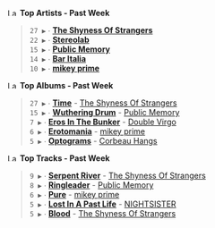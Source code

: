 <!--START_LASTFM_ARTISTS:{"period": "7day", "rows": 5}-->
<a href="https://last.fm" target="_blank"><img src="https://user-images.githubusercontent.com/17434202/215290617-e793598d-d7c9-428f-9975-156db1ba89cc.svg" alt="Last.fm Logo" width="18" height="13"/></a> **Top Artists - Past Week**

> `27 ▶️` ∙ **[The Shyness Of Strangers](https://www.last.fm/music/The+Shyness+Of+Strangers)**<br/>
> `22 ▶️` ∙ **[Stereolab](https://www.last.fm/music/Stereolab)**<br/>
> `15 ▶️` ∙ **[Public Memory](https://www.last.fm/music/Public+Memory)**<br/>
> `14 ▶️` ∙ **[Bar Italia](https://www.last.fm/music/Bar+Italia)**<br/>
> `10 ▶️` ∙ **[mikey prime](https://www.last.fm/music/mikey+prime)**<br/>
<!--END_LASTFM_ARTISTS-->

<!--START_LASTFM_ALBUMS:{"period": "7day", "rows": 5}-->
<a href="https://last.fm" target="_blank"><img src="https://user-images.githubusercontent.com/17434202/215290617-e793598d-d7c9-428f-9975-156db1ba89cc.svg" alt="Last.fm Logo" width="18" height="13"/></a> **Top Albums - Past Week**

> `27 ▶️` ∙ **[Time](https://www.last.fm/music/The+Shyness+Of+Strangers/Time)** - [The Shyness Of Strangers](https://www.last.fm/music/The+Shyness+Of+Strangers)<br/>
> `15 ▶️` ∙ **[Wuthering Drum](https://www.last.fm/music/Public+Memory/Wuthering+Drum)** - [Public Memory](https://www.last.fm/music/Public+Memory)<br/>
> `7 ▶️` ∙ **[Eros In The Bunker](https://www.last.fm/music/Double+Virgo/Eros+In+The+Bunker)** - [Double Virgo](https://www.last.fm/music/Double+Virgo)<br/>
> `6 ▶️` ∙ **[Erotomania](https://www.last.fm/music/mikey+prime/Erotomania)** - [mikey prime](https://www.last.fm/music/mikey+prime)<br/>
> `5 ▶️` ∙ **[Optograms](https://www.last.fm/music/Corbeau+Hangs/Optograms)** - [Corbeau Hangs](https://www.last.fm/music/Corbeau+Hangs)<br/>
<!--END_LASTFM_ALBUMS-->

<!--START_LASTFM_TRACKS:{"period": "7day", "rows": 5}-->
<a href="https://last.fm" target="_blank"><img src="https://user-images.githubusercontent.com/17434202/215290617-e793598d-d7c9-428f-9975-156db1ba89cc.svg" alt="Last.fm Logo" width="18" height="13"/></a> **Top Tracks - Past Week**

> `9 ▶️` ∙ **[Serpent River](https://www.last.fm/music/The+Shyness+Of+Strangers/_/Serpent+River)** - [The Shyness Of Strangers](https://www.last.fm/music/The+Shyness+Of+Strangers)<br/>
> `8 ▶️` ∙ **[Ringleader](https://www.last.fm/music/Public+Memory/_/Ringleader)** - [Public Memory](https://www.last.fm/music/Public+Memory)<br/>
> `6 ▶️` ∙ **[Pure](https://www.last.fm/music/mikey+prime/_/Pure)** - [mikey prime](https://www.last.fm/music/mikey+prime)<br/>
> `5 ▶️` ∙ **[Lost In A Past Life](https://www.last.fm/music/NIGHTSISTER/_/Lost+In+A+Past+Life)** - [NIGHTSISTER](https://www.last.fm/music/NIGHTSISTER)<br/>
> `5 ▶️` ∙ **[Blood](https://www.last.fm/music/The+Shyness+Of+Strangers/_/Blood)** - [The Shyness Of Strangers](https://www.last.fm/music/The+Shyness+Of+Strangers)<br/>
<!--END_LASTFM_TRACKS-->